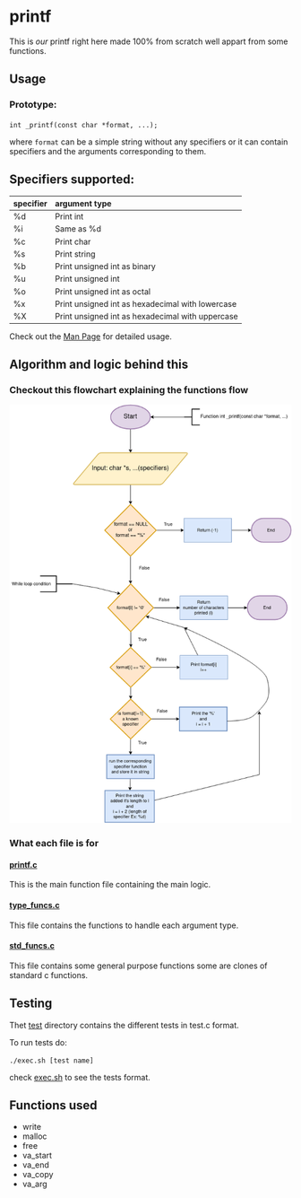 # printf

This is *our* printf right here made 100% from scratch
well appart from some functions.

## Usage

### Prototype:

`int _printf(const char *format, ...);`

where `format` can be a simple string without any specifiers or it can contain specifiers and the arguments corresponding to them.

## Specifiers supported:

| specifier | argument type                                    |
|:----------|:-------------------------------------------------|
| %d        | Print int                                        |
| %i        | Same as %d                                       |
| %c        | Print char                                       |
| %s        | Print string                                     |
| %b        | Print unsigned int as binary                     |
| %u        | Print unsigned int                               |
| %o        | Print unsigned int as octal                      |
| %x        | Print unsigned int as hexadecimal with lowercase |
| %X        | Print unsigned int as hexadecimal with uppercase |


Check out the [Man Page](man_3_printf) for detailed usage.

## Algorithm and logic behind this

### Checkout this flowchart explaining the functions flow

![flowchart](printf.png)

### What each file is for

#### [printf.c](./printf.c)

This is the main function file containing the main logic. 

#### [type_funcs.c](./type_funcs.c)

This file contains the functions to handle each argument type.

#### [std_funcs.c](./std_funcs.c)

This file contains some general purpose functions some are clones of standard c functions.

## Testing

Thet [test](test) directory contains the different tests in test.c format.

To run tests do:

`./exec.sh [test name]`

check [exec.sh](./test/exec.sh) to see the tests format.

## Functions used

* write
* malloc
* free
* va_start
* va_end
* va_copy
* va_arg


